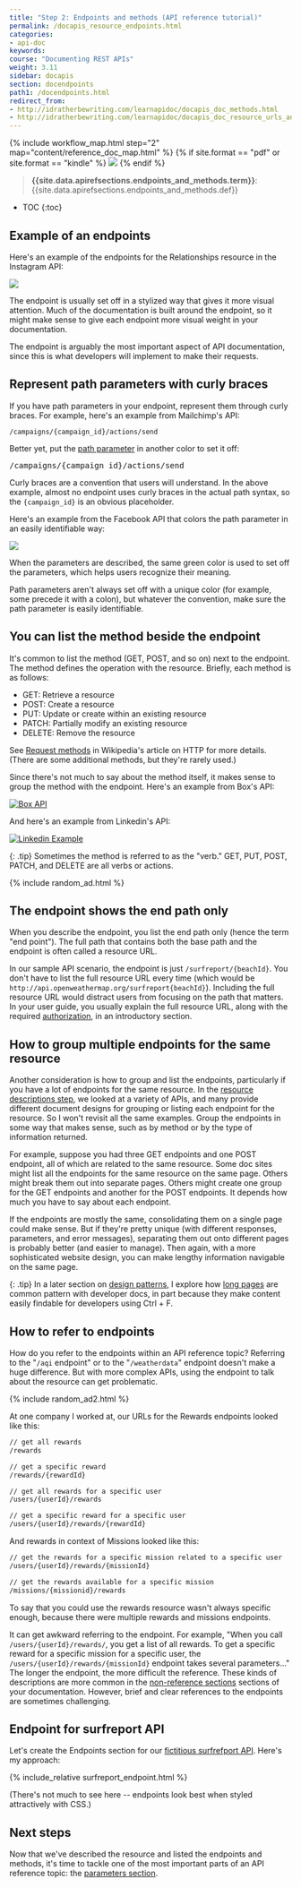 ```yaml
---
title: "Step 2: Endpoints and methods (API reference tutorial)"
permalink: /docapis_resource_endpoints.html
categories:
- api-doc
keywords:
course: "Documenting REST APIs"
weight: 3.11
sidebar: docapis
section: docendpoints
path1: /docendpoints.html
redirect_from:
- http://idratherbewriting.com/learnapidoc/docapis_doc_methods.html
- http://idratherbewriting.com/learnapidoc/docapis_doc_resource_urls_and_methods.html
---
```


{% include workflow_map.html step="2" map="content/reference_doc_map.html"  %}
{% if site.format == "pdf" or site.format == "kindle" %}
<img src="images/apiref2.png"/>
{% endif %}

> **{{site.data.apirefsections.endpoints_and_methods.term}}**: {{site.data.apirefsections.endpoints_and_methods.def}}

* TOC
{:toc}


## Example of an endpoints

Here's an example of the endpoints for the Relationships resource in the Instagram API:

<a class="noExtIcon" href="https://www.instagram.com/developer/endpoints/relationships/"><img src="images/instagramurlexample.png" /></a>

The endpoint is usually set off in a stylized way that gives it more visual attention. Much of the documentation is built around the endpoint, so it might make sense to give each endpoint more visual weight in your documentation.

The endpoint is arguably the most important aspect of API documentation, since this is what developers will implement to make their requests.

## Represent path parameters with curly braces

If you have path parameters in your endpoint, represent them through curly braces. For example, here's an example from Mailchimp's API:

```
/campaigns/{campaign_id}/actions/send
```

Better yet, put the [path parameter](docapis_doc_parameters.html) in another color to set it off:

<pre>
/campaigns/<span class="orange">{campaign_id}</span>/actions/send
</pre>

Curly braces are a convention that users will understand. In the above example, almost no endpoint uses curly braces in the actual path syntax, so the `{campaign_id}` is an obvious placeholder.

Here's an example from the Facebook API that colors the path parameter in an easily identifiable way:

<a href="https://developers.facebook.com/docs/graph-api/reference/v2.11/achievement/" class="noExtIcon"><img src="images/facebookapicolor.png"/></a>

When the parameters are described, the same green color is used to set off the parameters, which helps users recognize their meaning.

Path parameters aren't always set off with a unique color (for example, some precede it with a colon), but whatever the convention, make sure the path parameter is easily identifiable.

## You can list the method beside the endpoint

It's common to list the method (GET, POST, and so on) next to the endpoint. The method defines the operation with the resource. Briefly, each method is as follows:

* GET: Retrieve a resource
* POST: Create a resource
* PUT: Update or create within an existing resource
* PATCH: Partially modify an existing resource
* DELETE: Remove the resource

See [Request methods](https://en.wikipedia.org/wiki/Hypertext_Transfer_Protocol#Request_methods) in Wikipedia's article on HTTP for more details. (There are some additional methods, but they're rarely used.)

Since there's not much to say about the method itself, it makes sense to group the method with the endpoint. Here's an example from Box's API:

<a href="https://developer.box.com/reference/#add-a-comment-to-an-item" class="noExtIcon"><img src="images/methodwithendpoint.png" alt="Box API" /></a>

And here's an example from Linkedin's API:

<a class="noCrossRef" href="https://developer.linkedin.com/docs/rest-api" class="noExtIcon"><img src="images/linkedinexample.png" alt="Linkedin Example" /></a>

{: .tip}
Sometimes the method is referred to as the "verb." GET, PUT, POST, PATCH, and DELETE are all verbs or actions.

{% include random_ad.html %}

## The endpoint shows the end path only

When you describe the endpoint, you list the end path only (hence the term "end point"). The full path that contains both the base path and the endpoint is often called a resource URL.

In our sample API scenario, the endpoint is just `/surfreport/{beachId}`. You don't have to list the full resource URL every time (which would be `http://api.openweathermap.org/surfreport{beachId}`). Including the full resource URL would distract users from focusing on the path that matters. In your user guide, you usually explain the full resource URL, along with the required [authorization](docapis_more_about_authorization.html), in an introductory section.

## How to group multiple endpoints for the same resource

Another consideration is how to group and list the endpoints, particularly if you have a lot of endpoints for the same resource. In the [resource descriptions step](docapis_resource_descriptions.html#examples), we looked at a variety of APIs, and many provide different document designs for grouping or listing each endpoint for the resource. So I won't revisit all the same examples. Group the endpoints in some way that makes sense, such as by method or by the type of information returned.

For example, suppose you had three GET endpoints and one POST endpoint, all of which are related to the same resource. Some doc sites might list all the endpoints for the same resource on the same page. Others might break them out into separate pages. Others might create one group for the GET endpoints and another for the POST endpoints. It depends how much you have to say about each endpoint.

If the endpoints are mostly the same, consolidating them on a single page could make sense. But if they're pretty unique (with different responses, parameters, and error messages), separating them out onto different pages is probably better (and easier to manage). Then again, with a more sophisticated website design, you can make lengthy information navigable on the same page.

{: .tip}
In a later section on [design patterns](pubapis_design_patterns.html), I explore how [long pages](pubapis_design_patterns.html#longish_pages) are common pattern with developer docs, in part because they make content easily findable for developers using Ctrl + F.

## How to refer to endpoints

How do you refer to the endpoints within an API reference topic? Referring to the "`/aqi` endpoint" or to the "`/weatherdata`" endpoint doesn't make a huge difference. But with more complex APIs, using the endpoint to talk about the resource can get problematic.

{% include random_ad2.html %}

At one company I worked at, our URLs for the Rewards endpoints looked like this:

```html
// get all rewards
/rewards

// get a specific reward
/rewards/{rewardId}

// get all rewards for a specific user
/users/{userId}/rewards

// get a specific reward for a specific user
/users/{userId}/rewards/{rewardId}
```

And rewards in context of Missions looked like this:

```html
// get the rewards for a specific mission related to a specific user
/users/{userId}/rewards/{missionId}

// get the rewards available for a specific mission
/missions/{missionid}/rewards
```

To say that you could use the rewards resource wasn't always specific enough, because there were multiple rewards and missions endpoints.

It can get awkward referring to the endpoint. For example, "When you call `/users/{userId}/rewards/`, you get a list of all rewards. To get a specific reward for a specific mission for a specific user, the `/users/{userId}/rewards/{missionId}` endpoint takes several parameters..." The longer the endpoint, the more difficult the reference. These kinds of descriptions are more common in the [non-reference sections](docnonref.html) sections of your documentation. However, brief and clear references to the endpoints are sometimes challenging.

## Endpoint for surfreport API

Let's create the Endpoints section for our [fictitious surfrefport API](docapis_new_endpoint_to_doc.html). Here's my approach:

<div class="docSample">
{% include_relative surfreport_endpoint.html %}
</div>

(There's not much to see here -- endpoints look best when styled attractively with CSS.)

## Next steps

Now that we've described the resource and listed the endpoints and methods, it's time to tackle one of the most important parts of an API reference topic: the [parameters section](docapis_doc_parameters.html).
